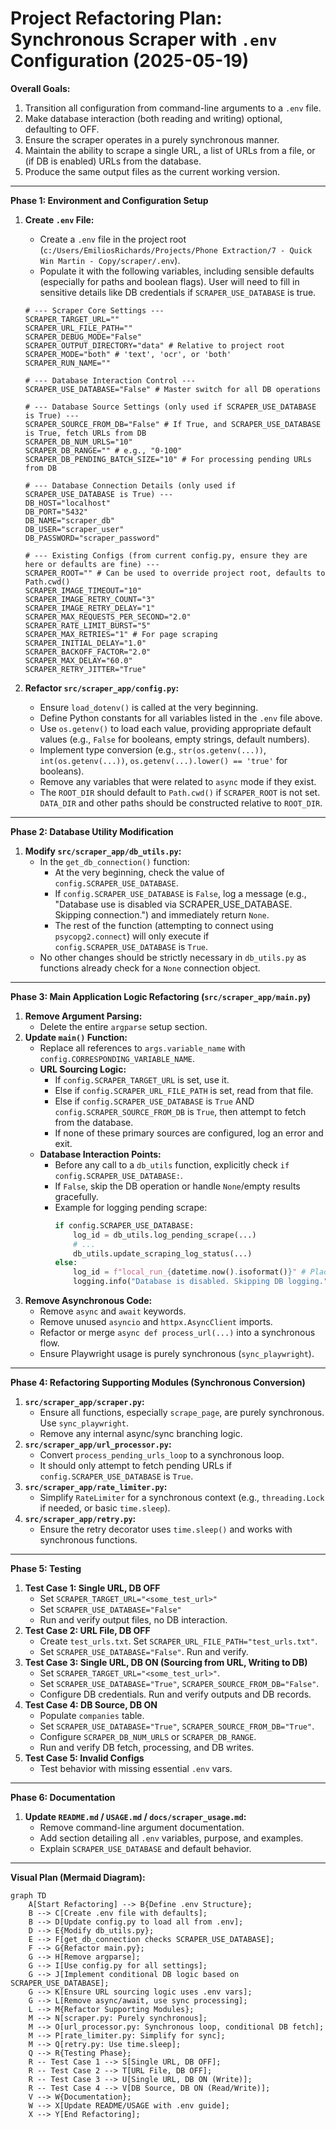 # Project Refactoring Plan: Synchronous Scraper with `.env` Configuration (2025-05-19)

**Overall Goals:**

1.  Transition all configuration from command-line arguments to a `.env` file.
2.  Make database interaction (both reading and writing) optional, defaulting to OFF.
3.  Ensure the scraper operates in a purely synchronous manner.
4.  Maintain the ability to scrape a single URL, a list of URLs from a file, or (if DB is enabled) URLs from the database.
5.  Produce the same output files as the current working version.

---

**Phase 1: Environment and Configuration Setup**

1.  **Create `.env` File:**
    *   Create a `.env` file in the project root (`c:/Users/EmiliosRichards/Projects/Phone Extraction/7 - Quick Win Martin - Copy/scraper/.env`).
    *   Populate it with the following variables, including sensible defaults (especially for paths and boolean flags). User will need to fill in sensitive details like DB credentials if `SCRAPER_USE_DATABASE` is true.

    ```dotenv
    # --- Scraper Core Settings ---
    SCRAPER_TARGET_URL=""
    SCRAPER_URL_FILE_PATH=""
    SCRAPER_DEBUG_MODE="False"
    SCRAPER_OUTPUT_DIRECTORY="data" # Relative to project root
    SCRAPER_MODE="both" # 'text', 'ocr', or 'both'
    SCRAPER_RUN_NAME=""

    # --- Database Interaction Control ---
    SCRAPER_USE_DATABASE="False" # Master switch for all DB operations

    # --- Database Source Settings (only used if SCRAPER_USE_DATABASE is True) ---
    SCRAPER_SOURCE_FROM_DB="False" # If True, and SCRAPER_USE_DATABASE is True, fetch URLs from DB
    SCRAPER_DB_NUM_URLS="10"
    SCRAPER_DB_RANGE="" # e.g., "0-100"
    SCRAPER_DB_PENDING_BATCH_SIZE="10" # For processing pending URLs from DB

    # --- Database Connection Details (only used if SCRAPER_USE_DATABASE is True) ---
    DB_HOST="localhost"
    DB_PORT="5432"
    DB_NAME="scraper_db"
    DB_USER="scraper_user"
    DB_PASSWORD="scraper_password"

    # --- Existing Configs (from current config.py, ensure they are here or defaults are fine) ---
    SCRAPER_ROOT="" # Can be used to override project root, defaults to Path.cwd()
    SCRAPER_IMAGE_TIMEOUT="10"
    SCRAPER_IMAGE_RETRY_COUNT="3"
    SCRAPER_IMAGE_RETRY_DELAY="1"
    SCRAPER_MAX_REQUESTS_PER_SECOND="2.0"
    SCRAPER_RATE_LIMIT_BURST="5"
    SCRAPER_MAX_RETRIES="1" # For page scraping
    SCRAPER_INITIAL_DELAY="1.0"
    SCRAPER_BACKOFF_FACTOR="2.0"
    SCRAPER_MAX_DELAY="60.0"
    SCRAPER_RETRY_JITTER="True"
    ```

2.  **Refactor `src/scraper_app/config.py`:**
    *   Ensure `load_dotenv()` is called at the very beginning.
    *   Define Python constants for all variables listed in the `.env` file above.
    *   Use `os.getenv()` to load each value, providing appropriate default values (e.g., `False` for booleans, empty strings, default numbers).
    *   Implement type conversion (e.g., `str(os.getenv(...))`, `int(os.getenv(...))`, `os.getenv(...).lower() == 'true'` for booleans).
    *   Remove any variables that were related to `async` mode if they exist.
    *   The `ROOT_DIR` should default to `Path.cwd()` if `SCRAPER_ROOT` is not set. `DATA_DIR` and other paths should be constructed relative to `ROOT_DIR`.

---

**Phase 2: Database Utility Modification**

1.  **Modify `src/scraper_app/db_utils.py`:**
    *   In the `get_db_connection()` function:
        *   At the very beginning, check the value of `config.SCRAPER_USE_DATABASE`.
        *   If `config.SCRAPER_USE_DATABASE` is `False`, log a message (e.g., "Database use is disabled via SCRAPER_USE_DATABASE. Skipping connection.") and immediately return `None`.
        *   The rest of the function (attempting to connect using `psycopg2.connect`) will only execute if `config.SCRAPER_USE_DATABASE` is `True`.
    *   No other changes should be strictly necessary in `db_utils.py` as functions already check for a `None` connection object.

---

**Phase 3: Main Application Logic Refactoring (`src/scraper_app/main.py`)**

1.  **Remove Argument Parsing:**
    *   Delete the entire `argparse` setup section.
2.  **Update `main()` Function:**
    *   Replace all references to `args.variable_name` with `config.CORRESPONDING_VARIABLE_NAME`.
    *   **URL Sourcing Logic:**
        *   If `config.SCRAPER_TARGET_URL` is set, use it.
        *   Else if `config.SCRAPER_URL_FILE_PATH` is set, read from that file.
        *   Else if `config.SCRAPER_USE_DATABASE` is `True` AND `config.SCRAPER_SOURCE_FROM_DB` is `True`, then attempt to fetch from the database.
        *   If none of these primary sources are configured, log an error and exit.
    *   **Database Interaction Points:**
        *   Before any call to a `db_utils` function, explicitly check `if config.SCRAPER_USE_DATABASE:`.
        *   If `False`, skip the DB operation or handle `None`/empty results gracefully.
        *   Example for logging pending scrape:
            ```python
            if config.SCRAPER_USE_DATABASE:
                log_id = db_utils.log_pending_scrape(...)
                # ...
                db_utils.update_scraping_log_status(...)
            else:
                log_id = f"local_run_{datetime.now().isoformat()}" # Placeholder
                logging.info("Database is disabled. Skipping DB logging.")
            ```
3.  **Remove Asynchronous Code:**
    *   Remove `async` and `await` keywords.
    *   Remove unused `asyncio` and `httpx.AsyncClient` imports.
    *   Refactor or merge `async def process_url(...)` into a synchronous flow.
    *   Ensure Playwright usage is purely synchronous (`sync_playwright`).

---

**Phase 4: Refactoring Supporting Modules (Synchronous Conversion)**

1.  **`src/scraper_app/scraper.py`:**
    *   Ensure all functions, especially `scrape_page`, are purely synchronous. Use `sync_playwright`.
    *   Remove any internal async/sync branching logic.
2.  **`src/scraper_app/url_processor.py`:**
    *   Convert `process_pending_urls_loop` to a synchronous loop.
    *   It should only attempt to fetch pending URLs if `config.SCRAPER_USE_DATABASE` is `True`.
3.  **`src/scraper_app/rate_limiter.py`:**
    *   Simplify `RateLimiter` for a synchronous context (e.g., `threading.Lock` if needed, or basic `time.sleep`).
4.  **`src/scraper_app/retry.py`:**
    *   Ensure the retry decorator uses `time.sleep()` and works with synchronous functions.

---

**Phase 5: Testing**

1.  **Test Case 1: Single URL, DB OFF**
    *   Set `SCRAPER_TARGET_URL="<some_test_url>"`
    *   Set `SCRAPER_USE_DATABASE="False"`
    *   Run and verify output files, no DB interaction.
2.  **Test Case 2: URL File, DB OFF**
    *   Create `test_urls.txt`. Set `SCRAPER_URL_FILE_PATH="test_urls.txt"`.
    *   Set `SCRAPER_USE_DATABASE="False"`. Run and verify.
3.  **Test Case 3: Single URL, DB ON (Sourcing from URL, Writing to DB)**
    *   Set `SCRAPER_TARGET_URL="<some_test_url>"`.
    *   Set `SCRAPER_USE_DATABASE="True"`, `SCRAPER_SOURCE_FROM_DB="False"`.
    *   Configure DB credentials. Run and verify outputs and DB records.
4.  **Test Case 4: DB Source, DB ON**
    *   Populate `companies` table.
    *   Set `SCRAPER_USE_DATABASE="True"`, `SCRAPER_SOURCE_FROM_DB="True"`.
    *   Configure `SCRAPER_DB_NUM_URLS` or `SCRAPER_DB_RANGE`.
    *   Run and verify DB fetch, processing, and DB writes.
5.  **Test Case 5: Invalid Configs**
    *   Test behavior with missing essential `.env` vars.

---

**Phase 6: Documentation**

1.  **Update `README.md` / `USAGE.md` / `docs/scraper_usage.md`:**
    *   Remove command-line argument documentation.
    *   Add section detailing all `.env` variables, purpose, and examples.
    *   Explain `SCRAPER_USE_DATABASE` and default behavior.

---

**Visual Plan (Mermaid Diagram):**

```mermaid
graph TD
    A[Start Refactoring] --> B{Define .env Structure};
    B --> C[Create .env file with defaults];
    B --> D[Update config.py to load all from .env];
    D --> E{Modify db_utils.py};
    E --> F[get_db_connection checks SCRAPER_USE_DATABASE];
    F --> G{Refactor main.py};
    G --> H[Remove argparse];
    G --> I[Use config.py for all settings];
    G --> J[Implement conditional DB logic based on SCRAPER_USE_DATABASE];
    G --> K[Ensure URL sourcing logic uses .env vars];
    G --> L[Remove async/await, use sync processing];
    L --> M{Refactor Supporting Modules};
    M --> N[scraper.py: Purely synchronous];
    M --> O[url_processor.py: Synchronous loop, conditional DB fetch];
    M --> P[rate_limiter.py: Simplify for sync];
    M --> Q[retry.py: Use time.sleep];
    Q --> R{Testing Phase};
    R -- Test Case 1 --> S[Single URL, DB OFF];
    R -- Test Case 2 --> T[URL File, DB OFF];
    R -- Test Case 3 --> U[Single URL, DB ON (Write)];
    R -- Test Case 4 --> V[DB Source, DB ON (Read/Write)];
    V --> W{Documentation};
    W --> X[Update README/USAGE with .env guide];
    X --> Y[End Refactoring];